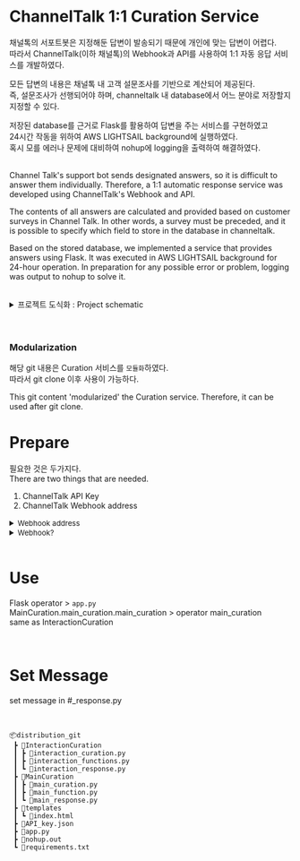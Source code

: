 # ChannelTalk 1:1 Curation Service

채널톡의 서포트봇은 지정해둔 답변이 발송되기 때문에 개인에 맞는 답변이 어렵다.  
따라서 ChannelTalk(이하 채널톡)의 Webhook과 API를 사용하여 1:1 자동 응답 서비스를 개발하였다.

모든 답변의 내용은 채널톡 내 고객 설문조사를 기반으로 계산되어 제공된다.  
즉, 설문조사가 선행되어야 하며, channeltalk 내 database에서 어느 분야로 저장할지 지정할 수 있다.
 
저장된 database를 근거로 Flask를 활용하여 답변을 주는 서비스를 구현하였고  
24시간 작동을 위하여 AWS LIGHTSAIL background에 실행하였다.  
혹시 모를 에러나 문제에 대비하여 nohup에 logging을 출력하여 해결하였다.

<br/>
Channel Talk's support bot sends designated answers, so it is difficult to answer them individually.
Therefore, a 1:1 automatic response service was developed using ChannelTalk's Webhook and API. 

The contents of all answers are calculated and provided based on customer surveys in Channel Talk.
In other words, a survey must be preceded, and it is possible to specify which field to store in the database in channeltalk.

Based on the stored database, we implemented a service that provides answers using Flask.
It was executed in AWS LIGHTSAIL background for 24-hour operation.
In preparation for any possible error or problem, logging was output to nohup to solve it.

</br>
 
<details>
<summary>프로젝트 도식화 : Project schematic</summary>
<div markdown=''>

![](https://user-images.githubusercontent.com/60537388/210837865-92f7fdeb-8318-4e71-bffc-a91ae15a93a4.png)

</div>
</details>

<br/>
<br/>

### Modularization

해당 git 내용은 Curation 서비스를 `모듈화`하였다.  
따라서 git clone 이후 사용이 가능하다.
<br/>

This git content 'modularized' the Curation service.
Therefore, it can be used after git clone.

# Prepare

필요한 것은 두가지다.  
There are two things that are needed.

1. ChannelTalk API Key
2. ChannelTalk Webhook address
<details>
<summary><font size='2'>Webhook address</font></summary>
<div markdown='1'>
webhook 주소는 서버 URL + app.py 내 route 주소.
webhook 주소를 channeltalk webhook 주소에 입력한다.

```python
# server address = https://0.00.00.00

@app.route("/in_userchat", methods=["GET", "POST"])
# route address = "/in_userchat"

# webhook address = https://0.00.00.00/in_userchat
```

![webhook address](https://user-images.githubusercontent.com/60537388/210834393-0f9957e2-8bcd-402d-be0d-0dd28e79719d.png)

<details>
<summary><font size='2'>open_userchat_option</font></summary>
<div markdown='1'>

![image](https://user-images.githubusercontent.com/60537388/210835098-5f0ab058-db0e-4fd7-bfe9-31aa1351c165.png)

</div>
</details>

<details>
<summary><font size='2'>in_userchat_option</font></summary>
<div markdown='1'>

![image](https://user-images.githubusercontent.com/60537388/210834944-fa040cb8-3a90-4af8-a3b1-95e1cdee3bef.png)

</div>
</details>

</div>
</details>

<details>
<summary><font size='2'>Webhook?</font></summary>
<div markdown='1'>

![](https://user-images.githubusercontent.com/60537388/210836216-788a45c7-3105-47de-abdb-2c20b6c3f478.png)

</div>
</details>
<br/>

# Use

Flask operator > `app.py`  
MainCuration.main_curation.main_curation > operator main_curation  
same as InteractionCuration

<br/>

# Set Message

set message in #\_response.py

<br/>

```
📦distribution_git
 ┣ 📂InteractionCuration
 ┃ ┣ 📜interaction_curation.py
 ┃ ┣ 📜interaction_functions.py
 ┃ ┗ 📜interaction_response.py
 ┣ 📂MainCuration
 ┃ ┣ 📜main_curation.py
 ┃ ┣ 📜main_function.py
 ┃ ┗ 📜main_response.py
 ┣ 📂templates
 ┃ ┗ 📜index.html
 ┣ 📜API_key.json
 ┣ 📜app.py
 ┣ 📜nohup.out
 ┗ 📜requirements.txt
```
